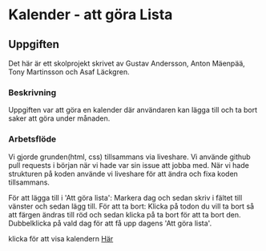 # Kalender - att göra Lista

## Uppgiften 
Det här är ett skolprojekt skrivet av Gustav Andersson, Anton Mäenpää, Tony Martinsson och Asaf Läckgren. 

### Beskrivning
Uppgiften var att göra en kalender där användaren kan lägga till och ta bort saker att göra under månaden. 

### Arbetsflöde
Vi gjorde grunden(html, css) tillsammans via liveshare.
Vi använde github pull requests i början när vi hade var sin issue att jobba med. 
När vi hade strukturen på koden använde vi liveshare för att ändra och fixa koden tillsammans.

För att lägga till i 'Att göra lista': Markera dag och sedan skriv i fältet till vänster och sedan lägg till.
För att ta bort: Klicka på todon du vill ta bort så att färgen ändras till röd och sedan klicka på ta bort för att ta bort den.
Dubbelklicka på vald dag för att få upp dagens 'Att göra lista'.

klicka  för att visa kalendern [Här](https://intradastingly.github.io/Calender-to-do/)